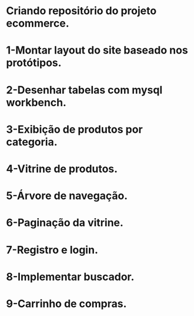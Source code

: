 ﻿# Criando repositório do projeto ecommerce.
# 1-Montar layout do site baseado nos protótipos.
# 2-Desenhar tabelas com mysql workbench.
# 3-Exibição de produtos por categoria.
# 4-Vitrine de produtos.
# 5-Árvore de navegação.
# 6-Paginação da vitrine.
# 7-Registro e login.
# 8-Implementar buscador.
# 9-Carrinho de compras.


